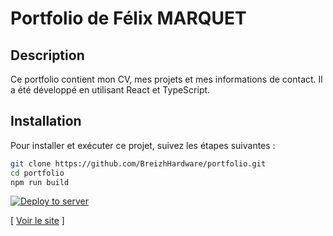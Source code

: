 # Portfolio de Félix MARQUET

## Description
Ce portfolio contient mon CV, mes projets et mes informations de contact. Il a été développé en utilisant React et TypeScript.

## Installation

Pour installer et exécuter ce projet, suivez les étapes suivantes :

```bash
git clone https://github.com/BreizhHardware/portfolio.git
cd portfolio
npm run build
```

[![Deploy to server](https://github.com/BreizhHardware/portfolio/actions/workflows/deploy.yml/badge.svg)](https://github.com/BreizhHardware/portfolio/actions/workflows/deploy.yml)

[ [Voir le site](https://mrqt.fr) ]